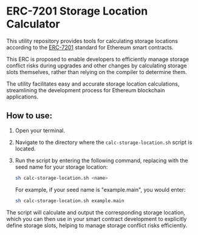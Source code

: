 # ERC-7201 Storage Location Calculator

This utility repository provides tools for calculating storage locations according to the [ERC-7201](https://ercs.ethereum.org/ERCS/erc-7201) standard for Ethereum smart contracts.

This ERC is proposed to enable developers to efficiently manage storage conflict risks during upgrades and other changes by calculating storage slots themselves, rather than relying on the compiler to determine them.

The utility facilitates easy and accurate storage location calculations, streamlining the development process for Ethereum blockchain applications.

## How to use:

1. Open your terminal.

2. Navigate to the directory where the `calc-storage-location.sh` script is located.

3. Run the script by entering the following command, replacing <name> with the seed name for your storage location:
    ```bash
    sh calc-storage-location.sh <name>
    ```

    For example, if your seed name is "example.main", you would enter:
    ```bash
    sh calc-storage-location.sh example.main
    ```

The script will calculate and output the corresponding storage location, which you can then use in your smart contract development to explicitly define storage slots, helping to manage storage conflict risks efficiently.
